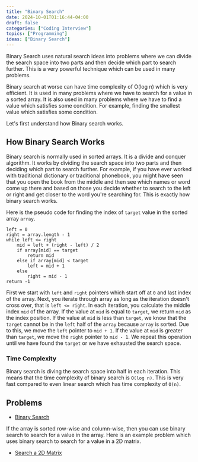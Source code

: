 ```yaml
---
title: "Binary Search"
date: 2024-10-01T01:16:44-04:00
draft: false
categories: ["Coding Interview"]
topics: ["Programming"]
ideas: ["Binary Search"]
---
```


Binary Search uses natural search ideas into problems where we can divide the search space into two parts and then decide which part to search further. This is a very powerful technique which can be used in many problems.

<!--more-->

Binary search at worse can have time complexity of O(log n) which is very efficient. It is used in many problems where we have to search for a value in a sorted array. It is also used in many problems where we have to find a value which satisfies some condition. For example, finding the smallest value which satisfies some condition.

Let's first understand how Binary search works.

## How Binary Search Works

Binary search is normally used in sorted arrays. It is a divide and conquer algorithm. It works by dividing the search space into two parts and then deciding which part to search further. For example, if you have ever worked with traditional dictionary or traditional phonebook, you might have seen that you open the book from the middle and then see which names or word come up there and based on those you decide whether to search to the left or right and get closer to the word you're searching for. This is exactly how binary search works.

Here is the pseudo code for finding the index of `target` value in the sorted array `array`.

```pseudocode
left = 0
right = array.length - 1
while left <= right
    mid = left + (right - left) / 2
    if array[mid] == target
        return mid
    else if array[mid] < target
        left = mid + 1
    else
        right = mid - 1
return -1
```

First we start with `left` and `right` pointers which start off at `0` and last index of the array. Next, you iterate through array as long as the iteration doesn't cross over, that is `left <= right`. In each iteration, you calculate the middle index `mid` of the array. If the value at `mid` is equal to `target`, we return `mid` as the index position. If the value at `mid` is less than `target`, we know that the `target` cannot be in the `left` half of the `array` because `array` is sorted. Due to this, we move the `left` pointer to `mid + 1`. If the value at `mid` is greater than `target`, we move the `right` pointer to `mid - 1`. We repeat this operation until we have found the `target` or we have exhausted the search space.

### Time Complexity

Binary search is diving the search space into half in each iteration. This means that the time complexity of binary search is `O(log n)`. This is very fast compared to even linear search which has time complexity of `O(n)`.

## Problems

- [Binary Search](../../solutions/0704-binary-search/)

If the array is sorted row-wise and column-wise, then you can use binary search to search for a value in the array. Here is an example problem which uses binary search to search for a value in a 2D matrix.

- [Search a 2D Matrix](../../solutions/0074-search-a-2d-matrix/)
